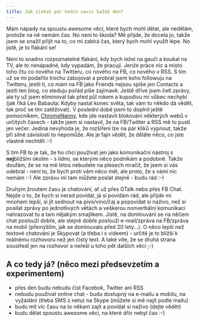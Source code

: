 ```yaml
---
title: Jak získat pár hodin navíc každý den? 
---
```


Mám nápady na spoustu awesome věcí, které bych mohl dělat, ale nedělám, protože na ně nemám čas. No není to škoda? Mě přijde, že docela jo, takže jsem se snažil přijít na to, co mi zabírá čas, který bych mohl využít lépe. No jistě, je to flákání se!

Není to snadno rozpoznatelné flákání, kdy bych ležel na gauči a koukal na TV, ale to nenápadné, kdy vypadám, že pracuji. Jenže práce nic a místo toho čtu co nového na Twitteru, co nového na FB, co nového v RSS. S tím už se mi podařilo trochu zabojovat a probral jsem koho followuju na Twitteru, jestli ti, co mám na FB jako Friends nejsou spíše jen Contacts a jestli ten blog, co sleduju pořád píše zajímavě. Ještě dříve jsem četl zprávy, ale ty už jsem eliminoval tak před půl rokem a kupodivu mi vůbec nechybí (jak říká Leo Babauta: Kdyby nastal konec světa, tak vám to někdo dá vědět, tak proč se tím zatěžovat). V poslední době jsem to doplnil ještě pomocníkem, [ChromeNanny](https://chrome.google.com/webstore/detail/nanny-for-google-chrome-t/cljcgchbnolheggdgaeclffeagnnmhno), kde jde nastavit blokování některých webů v určitých časech - takže jsem si nastavil, že na FB/Twitter a RSS mě to pustí jen večer. Jediná nevýhoda je, že rozšíření lze na pár kliků vypnout, takže při silné závislosti to nepomůže. Ale je fajn vědět, že děláte něco, co jste vlastně nechtěli :-)

S tím FB to je tak, že ho chci používat jen jako komunikační nástroj s <b>nej</b>bližším okolím - s lidmi, se kterými něco podnikám a podobně. Takže doufám, že se na mě letos nebudete na plesech mračit, že jsem si vás odebral - není to, že bych proti vám něco měl, ale proto, že s vámi nic nemám :-) Ale zprávu mi tam můžete poslat stejně - budu rád :-)

Druhým žroutem času je chatování, ať už přes GTalk nebo přes FB Chat. Nejde o to, že bych si nerad povídal, já si povídám rád, ale přijde mi mnohem lepší, si jít sednout na pivo/víno/čaj a popovídat si naživo, než si posílat zprávy po jednotlivých větách a veškerou nonverbální komunikaci nahrazovat tu a tam nějakým smajlíkem. Jistě, na domlouvání se na něčem chat poslouží dobře, ale stejně dobře poslouží e-mail/zpráva na FB/zpráva na mobil (přemýšlím, jak se domlouvalo před 20 lety...). O něco lepší než textové chatování je Skypovat (a třeba i s videem) - určitě je to bližší k reálnému rozhovoru než jen čistý text. A také víte, že se druhá strana soustředí jen na rozhovor a neřeší u toho pět dalších věcí ;-)

A co tedy já? (něco mezi předsevzetím a experimentem)
---------------------------------------------
- přes den budu nebudu číst Facebok, Twitter ani RSS
- nebudu používat online chat - budu dostupný na e-mailu a mobilu, na vyžádání (třeba SMS z netu) na Skype (můžete si mě najít podle mailu)
- budu mít víc času na to někam zajít a povídat si naživo (dejte vědět)
- budu dělat spoustu awesome věcí, na které dřív nebyl čas :-)
